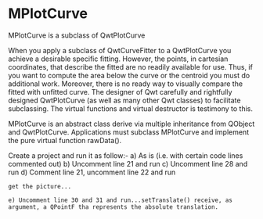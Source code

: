 MPlotCurve
==========

MPlotCurve is a subclass of QwtPlotCurve

When you apply a subclass of QwtCurveFitter to a QwtPlotCurve you achieve a desirable specific fitting. However, the points, in cartesian coordinates, that describe the fitted are no readily available for use. Thus, if you want to compute the area below the curve or the centroid you must do additional work. Moreover, there is no ready way to visually compare the fitted with unfitted curve. The designer of Qwt carefully and rightfully designed QwtPlotCurve (as well as many other Qwt classes) to facilitate subclassing. The virtual functions and virtual destructor is testimony to this.

MPlotCurve is an abstract class derive via multiple inheritance from QObject and QwtPlotCurve. Applications must subclass MPlotCurve and implement the pure virtual function rawData(). 

Create a project and run it as follow:-
    a) As is (i.e. with certain code lines commented out)
    b) Uncomment line 21 and run
    c) Uncomment line 28 and run
    d) Comment line 21, uncomment line 22 and run
    
    get the picture...
    
    e) Uncomment line 30 and 31 and run...setTranslate() receive, as argument, a QPointF tha represents the absolute translation.



